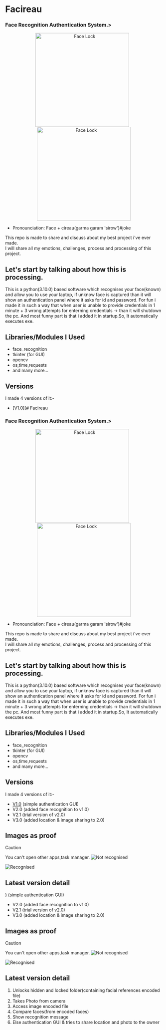 # Facireau
### Face Recognition Authentication System.><br>
<div align="center">
  <img src="facelock.png" alt="Face Lock" height="300" style="display:inline-block; margin-right:10px"/>
  <img src="wfacelock.png" alt="Face Lock" height="300" style="display:inline-block"/>
</div>


- Pronounciation: Face + cireau(garma garam 'sirow')#joke

This repo is made to share and discuss about my best project i've ever made.<br>
I will share all my emotions, challenges, process and processing of this project.
            
## Let's start by talking about how this is processing.
This is a python(3.10.0) based software which recognises your face(known) and allow you to use your laptop, if unknow face is captured than it will show an authentication panel where it asks for id and password. For fun i made it in such a way that when user is unable to provide credentials in 1 minute + 3 wrong attempts for enterning credentials -> than it will shutdown the pc. And most funny part is that i added it in startup.So, It automatically executes exe.<br>
## Libraries/Modules I Used

- face_recognition
- tkinter (for GUI)
- opencv
- os,time,requests
- and many more...

## Versions
I made 4 versions of it:-

- [V1.0](# Facireau
### Face Recognition Authentication System.><br>
<div align="center">
  <img src="facelock.png" alt="Face Lock" height="300" style="display:inline-block; margin-right:10px"/>
  <img src="wfacelock.png" alt="Face Lock" height="300" style="display:inline-block"/>
</div>


- Pronounciation: Face + cireau(garma garam 'sirow')#joke

This repo is made to share and discuss about my best project i've ever made.<br>
I will share all my emotions, challenges, process and processing of this project.
            
## Let's start by talking about how this is processing.
This is a python(3.10.0) based software which recognises your face(known) and allow you to use your laptop, if unknow face is captured than it will show an authentication panel where it asks for id and password. For fun i made it in such a way that when user is unable to provide credentials in 1 minute + 3 wrong attempts for enterning credentials -> than it will shutdown the pc. And most funny part is that i added it in startup.So, It automatically executes exe.<br>
## Libraries/Modules I Used

- face_recognition
- tkinter (for GUI)
- opencv
- os,time,requests
- and many more...

## Versions
I made 4 versions of it:-

- [V1.0](#latest-version-detail) (simple authentication GUI)
- V2.0 (added face recognition to v1.0)
- V2.1 (trial version of v2.0)
- V3.0 (added location & image sharing to 2.0)


## Images as proof

> [!CAUTION]
> You can't open other apps,task manager.
![Not recognised](unreclock.png)

![Recognised](rec.png)

## Latest version detail
) (simple authentication GUI)
- V2.0 (added face recognition to v1.0)
- V2.1 (trial version of v2.0)
- V3.0 (added location & image sharing to 2.0)


## Images as proof

> [!CAUTION]
> You can't open other apps,task manager.
![Not recognised](unreclock.png)

![Recognised](rec.png)

## Latest version detail

1. Unlocks hidden and locked folder(containing facial references encoded file)
2. Takes Photo from camera
3. Access image encoded file
4. Compare faces(from encoded faces)
5. Show recognition message
6. Else authentication GUI & tries to share location and photo to the owner

